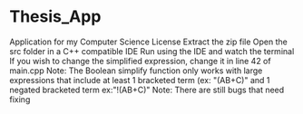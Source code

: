 # Thesis_App
Application for my Computer Science License
Extract the zip file 
Open the src folder in a C++ compatible IDE
Run using the IDE and watch the terminal
If you wish to change the simplified expression, change it in line 42 of main.cpp
Note: The Boolean simplify function only works with large expressions that include at least 1 bracketed term (ex: "(AB+C)" and 1 negated bracketed term ex:"!(AB+C)"
Note: There are still bugs that need fixing

